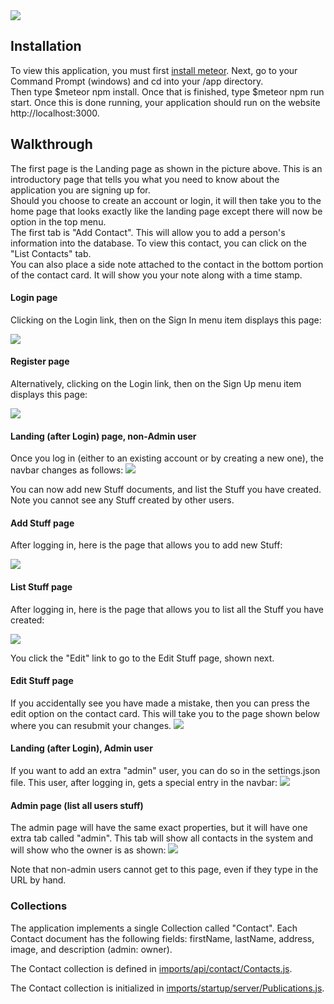 <img src="doc/landing.png">

## Installation
To view this application, you must first [install meteor](https://www.meteor.com/install).  Next, go to your Command Prompt (windows) and cd into your /app directory.  
Then type $meteor npm install.  Once that is finished, type $meteor npm run start.  Once this is done running, your application should run on the website http://localhost:3000.

## Walkthrough
The first page is the Landing page as shown in the picture above.  This is an introductory page that tells you what you need to know about the application you are signing up for.  
Should you choose to create an account or login, it will then take you to the home page that looks exactly like the landing page except there will now be option in the top menu.  
The first tab is "Add Contact".  This will allow you to add a person's information into the database.  To view this contact, you can click on the "List Contacts" tab.  
  You can also place a side note attached to the contact in the bottom portion of the contact card.  It will show you your note along with a time stamp.

#### Login page

Clicking on the Login link, then on the Sign In menu item displays this page:

<img src="doc/login.png">

#### Register page

Alternatively, clicking on the Login link, then on the Sign Up menu item displays this page:

<img src="doc/register.png">


#### Landing (after Login) page, non-Admin user

Once you log in (either to an existing account or by creating a new one), the navbar changes as follows:
<img src="doc/user-landing.png">

You can now add new Stuff documents, and list the Stuff you have created. Note you cannot see any Stuff created by other users.

#### Add Stuff page

After logging in, here is the page that allows you to add new Stuff:

<img src="doc/add.png">

#### List Stuff page

After logging in, here is the page that allows you to list all the Stuff you have created:

<img src="doc/list.png">

You click the "Edit" link to go to the Edit Stuff page, shown next.

#### Edit Stuff page

If you accidentally see you have made a mistake, then you can press the edit option on the contact card. This will take you to the page shown below where you can resubmit your changes.
<img src="doc/edit.png">

#### Landing (after Login), Admin user

If you want to add an extra "admin" user, you can do so in the settings.json file. This user, after logging in, gets a special entry in the navbar:
<img src="doc/admin-landing.png">

#### Admin page (list all users stuff)

The admin page will have the same exact properties, but it will have one extra tab called "admin".  This tab will show all contacts in the system and will show who the owner is as shown:
<img src="doc/admin.png">

Note that non-admin users cannot get to this page, even if they type in the URL by hand.

### Collections

The application implements a single Collection called "Contact". Each Contact document has the following fields: firstName, lastName, address, image, and description (admin: owner).

The Contact collection is defined in [imports/api/contact/Contacts.js](https://github.com/auusui/digits/blob/master/app/imports/api/contact/Contacts.js).

The Contact collection is initialized in [imports/startup/server/Publications.js](https://github.com/auusui/digits/blob/master/app/imports/startup/server/Publications.js).

